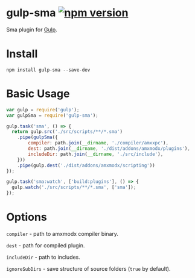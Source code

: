
# gulp-sma [![npm version](https://badge.fury.io/js/gulp-sma.svg)](http://badge.fury.io/js/gulp-sma)

Sma plugin for [Gulp](https://github.com/gulpjs/gulp).

# Install

```
npm install gulp-sma --save-dev
```

# Basic Usage

```javascript
var gulp = require('gulp');
var gulpSma = require('gulp-sma');

gulp.task('sma', () => {
  return gulp.src('./src/scripts/**/*.sma')
    .pipe(gulpSma({
        compiler: path.join(__dirname, './compiler/amxxpc'),
        dest: path.join(__dirname, './dist/addons/amxmodx/plugins'),
        includeDir: path.join(__dirname, './src/include'),
    }))
    .pipe(gulp.dest('./dist/addons/amxmodx/scripting'))
});

gulp.task('sma:watch', ['build:plugins'], () => {
  gulp.watch('./src/scripts/**/*.sma', ['sma']);
});
```


# Options

`compiler` - path to amxmodx compiler binary.

`dest` - path for compiled plugin.

`includeDir` - path to includes.

`ignoreSubDirs` - save structure of source folders (`true` by default).
